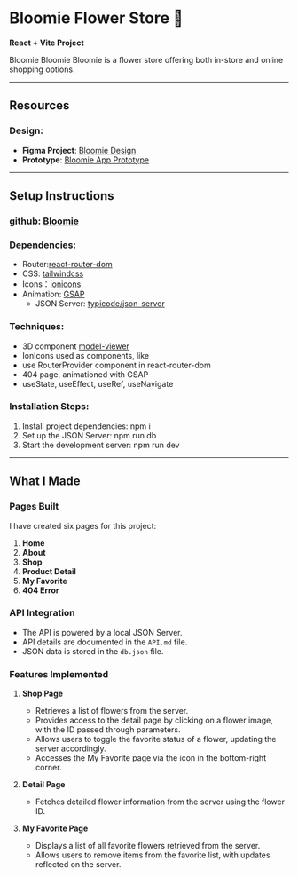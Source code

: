# Bloomie Flower Store 🌸

**React + Vite Project**

Bloomie Bloomie Bloomie is a flower store offering both in-store and online shopping options.

---

## Resources

### Design:

- **Figma Project**: [Bloomie Design](https://www.figma.com/design/m24HAz42h3DNXgcbUf4PFJ/Bloomie?node-id=0-1&p=f&t=xv0EKzgGbUqhsPBj-0)
- **Prototype**: [Bloomie App Prototype](https://www.figma.com/proto/m24HAz42h3DNXgcbUf4PFJ/Bloomie?node-id=32-175&node-type=canvas&t=5SbDYwfoUMlI4P4f-0&scaling=min-zoom&content-scaling=fixed&page-id=0%3A1&starting-point-node-id=32%3A128&show-proto-sidebar=1)

---

## Setup Instructions

### github: [Bloomie](https://github.com/blueberryliaojuan/bloomie.git)

### Dependencies:

- Router:[react-router-dom](https://reactrouter.com/)
- CSS: [tailwindcss](https://tailwindcss.com/)
- Icons：[ionicons](https://ionic.io/ionicons)
- Animation: [GSAP](https://gsap.com/)
  - JSON Server: [typicode/json-server](https://github.com/typicode/json-server)

### Techniques:

- 3D component [model-viewer](https://modelviewer.dev/)
- IonIcons used as components, like <IonIcon icon={heartOutline} className="text-lg" />
- use RouterProvider component in react-router-dom
- 404 page, animationed with GSAP
- useState, useEffect, useRef, useNavigate

### Installation Steps:

1. Install project dependencies: npm i
2. Set up the JSON Server:
   npm run db
3. Start the development server: npm run dev

---

## What I Made

### Pages Built

I have created six pages for this project:

1. **Home**
2. **About**
3. **Shop**
4. **Product Detail**
5. **My Favorite**
6. **404 Error**

### API Integration

- The API is powered by a local JSON Server.
- API details are documented in the `API.md` file.
- JSON data is stored in the `db.json` file.

### Features Implemented

1. **Shop Page**

   - Retrieves a list of flowers from the server.
   - Provides access to the detail page by clicking on a flower image, with the ID passed through parameters.
   - Allows users to toggle the favorite status of a flower, updating the server accordingly.
   - Accesses the My Favorite page via the icon in the bottom-right corner.

2. **Detail Page**

   - Fetches detailed flower information from the server using the flower ID.

3. **My Favorite Page**

   - Displays a list of all favorite flowers retrieved from the server.
   - Allows users to remove items from the favorite list, with updates reflected on the server.
